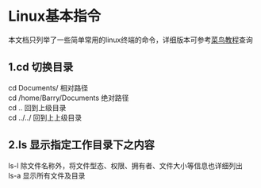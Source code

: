 # Linux基本指令
本文档只列举了一些简单常用的linux终端的命令，详细版本可参考[菜鸟教程](https://www.runoob.com/linux/linux-command-manual.html)查询
## 1.cd 切换目录
cd Documents/             相对路径  
cd /home/Barry/Documents  绝对路径  
cd ..                     回到上级目录  
cd ../../                 回到上上级目录  
## 2.ls 显示指定工作目录下之内容
ls-l                      除文件名称外，将文件型态、权限、拥有者、文件大小等信息也详细列出  
ls-a                      显示所有文件及目录  
